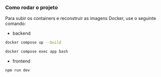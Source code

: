 ### Como rodar o projeto

Para subir os containers e reconstruir as imagens Docker, use o seguinte comando:
- backend
```bash
docker compose up --build
```
```bash
docker compose exec app bash
```
- frontend
```bash
npm run dev
```
